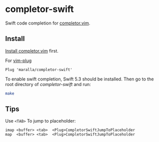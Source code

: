 completor-swift
===============

Swift code completion for [completor.vim](https://github.com/maralla/completor.vim.git).


Install
-------

[Install completor.vim](https://github.com/maralla/completor.vim#install) first.

For [vim-plug](https://github.com/junegunn/vim-plug)

```
Plug 'maralla/completor-swift'
```

To enable swift completion, Swift 5.3 should be installed. Then go to the root directory of *completor-swift* and run:

```bash
make
```

Tips
----

Use `<TAB>` To jump to placeholder:

```vim
imap <buffer> <tab>  <Plug>CompletorSwiftJumpToPlaceholder
map  <buffer> <tab>  <Plug>CompletorSwiftJumpToPlaceholder
```
